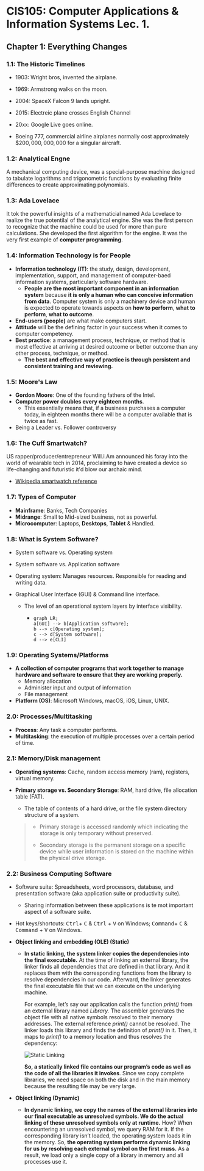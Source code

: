 # CIS105: Computer Applications & Information Systems Lec. 1.

## Chapter 1: Everything Changes

### 1.1: The Historic Timelines

- 1903: Wright bros, invented the airplane.
- 1969: Armstrong walks on the moon.
- 2004: SpaceX Falcon 9 lands upright.
- 2015: Electreic plane crosses English Channel
- 20xx: Google Live goes online.

- Boeing 777, commercial airline airplanes normally cost approximately $\$ 200,000,000,000$ for a singular aircraft.

### 1.2: Analytical Engne

A mechanical computing device, was a special-purpose machine designed to tabulate logarithms and trigonometric functions by evaluating finite differences to create approximating polynomials.

### 1.3: Ada Lovelace

It tok the powerful insights of a mathematicial named Ada Lovelace to realize the true potentilal of the analytical engine. She was the first person to recognize that the machine could be used for more than pure calculations. She developed the first algorithm for the engine. It was the very first example of **computer programming**.

### 1.4: Information Technology is for People

- **Information technology (IT)**: the study, design, development, implementation, support, and management of computer-baed information systems, particularly software hardware.
  - **People are the most important component in an information system** because **it is only a human who can conceive information from data**. Computer system is only a machinery device and human is expected to operate towards aspects on **how to perform**, **what to perform**, **what to outcome**.
- **End-users (people)** are what make computers start.
- **Attitude** will be the defining factor in your success when it comes to computer competency.
- **Best practice**: a management process, technique, or method that is most effective at arriving at  desired outcome or better outcome than any other process, technique, or method.
  - **The best and effective way of practice is through persistent and consistent training and reviewing.**

### 1.5: Moore's Law

- **Gordon Moore**: One of the founding fathers of the Intel.
- **Computer power doubles every eighteen months**.
  - This essentially means that, if a business purchases a computer today, in eighteen months there will be a computer available that is twice as fast.
- Being a Leader vs. Follower controversy

### 1.6: The Cuff Smartwatch?

US rapper/producer/entrepreneur Will.i.Am announced his foray into the world of wearable tech in 2014, proclaiming to have created a device so life-changing and futuristic it'd blow our archaic mind.

- [Wikipedia smartwatch reference](https://en.wikipedia.org/wiki/Smartwatch)

### 1.7: Types of Computer

- **Mainframe**: Banks, Tech Companies
- **Midrange**: Small to Mid-sized business, not as powerful.
- **Microcomputer**: Laptops, **Desktops**, **Tablet** & Handled.

### 1.8: What is System Software?

- System software vs. Operating system

- System software vs. Application software

- Operating system: Manages resources. Responsible for reading and writing data.

- Graphical User Interface (GUI) & Command line interface.

  - The level of an operational system layers by interface visibility.

    - ```mermaid
      graph LR;
      a[GUI] --> b[Application software];
      b --> c[Operating system];
      c --> d[System software];
      d --> e[CLI]
      ```

### 1.9: Operating Systems/Platforms

- **A collection of computer programs that work together to manage hardware and software to ensure that they are working properly.**
  - Memory allocation
  - Administer input and output of information
  - File management
- **Platform (OS)**: Microsoft Windows, macOS, iOS, Linux, UNIX.

### 2.0: Processes/Multitasking

- **Process**: Any task a computer performs.
- **Multitasking**: the execution of multiple processes over a certain period of time.

### 2.1: Memory/Disk management

- **Operating systems**: Cache, random access memory (ram), registers, virtual memory.

- **Primary storage vs. Secondary Storage**: RAM, hard drive, file allocation table (FAT).

  - The table of contents of a hard drive, or the file system directory structure of a system.

  > - Primary storage is accessed randomly which indicating the storage is only temporary without preserved.
  >
  > - Secondary storage is the permanent storage on a specific device while user information is stored on the machine within the physical drive storage.

### 2.2: Business Computing Software

- Software suite: Spreadsheets, word processors, database, and presentation software (aka application suite or productivity suite).

  - Sharing information between these applications is te mot important aspect of a software suite.

- Hot keys/shortcuts: <kbd>Ctrl</kbd>+ <kbd>C</kbd> &  <kbd>Ctrl</kbd> +  <kbd>V</kbd> on Windows;  <kbd>Command</kbd>+ <kbd>C</kbd> &  <kbd>Command</kbd> +  <kbd>V</kbd> on Windows.

- **Object linking and embedding (OLE) (Static)**

  - **In static linking, the system linker copies the dependencies into the final executable.** At the time of linking an external library, the linker finds all dependencies that are defined in that library. And it replaces them with the corresponding functions from the library to resolve dependencies in our code. Afterward, the linker generates the final executable file that we can execute on the underlying machine.

    For example, let’s say our application calls the function *print()* from an external library named *Library.* The assembler generates the object file with all native symbols resolved to their memory addresses. The external reference *print()* cannot be resolved. The linker loads this library and finds the definition of *print()* in it. Then, it maps to *print()* to a memory location and thus resolves the dependency:

    ![Static Linking](https://www.baeldung.com/wp-content/uploads/sites/4/2022/10/Static-Linking.jpg)

    **So, a statically linked file contains our program’s code as well as the code of all the libraries it invokes**. Since we copy complete libraries, we need space on both the disk and in the main memory because the resulting file may be very large.

- **Object linking (Dynamic)**

  - **In dynamic linking, we copy the names of the external libraries into our final executable as unresolved symbols. We do the actual linking of these unresolved symbols only at runtime.** How? When encountering an unresolved symbol, we query RAM for it. If the corresponding library isn’t loaded, the operating system loads it in the memory. So, **the operating system performs dynamic linking for us by resolving each external symbol on the first muss.** As a result, we load only a single copy of a library in memory and all processes use it.

